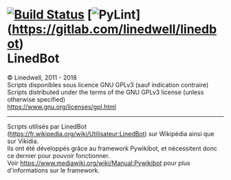 [![Build Status](https://gitlab.com/linedwell/linedbot/badges/master/build.svg)](https://gitlab.com/linedwell/linedbot)
[![PyLint](https://linedwell.gitlab.io/LinedBot/badges/pylint.svg)] (https://gitlab.com/linedwell/linedbot)<br/>
LinedBot
========
© Linedwell, 2011 - 2018<br />
Scripts disponibles sous licence GNU GPLv3 (sauf indication contraire)<br />
Scripts distributed under the terms of the GNU GPLv3 license (unless otherwise specified)<br />
https://www.gnu.org/licenses/gpl.html

---------
Scripts utilisés par LinedBot (https://fr.wikipedia.org/wiki/Utilisateur:LinedBot) sur Wikipédia ainsi que sur Vikidia.<br />
Ils ont été développés grâce au framework Pywikibot, et nécessitent donc ce dernier pour pouvoir fonctionner.<br />
Voir https://www.mediawiki.org/wiki/Manual:Pywikibot pour plus d'informations sur le framework.
